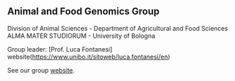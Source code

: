 ## Animal and Food Genomics Group  
Division of Animal Sciences - Department of Agricultural and Food Sciences   
ALMA MATER STUDIORUM - University of Bologna

Group leader: [Prof. Luca Fontanesi] website(https://www.unibo.it/sitoweb/luca.fontanesi/en)

See our group [website](https://site.unibo.it/animal-and-food-genomics/en).



